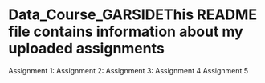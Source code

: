 # Data_Course_GARSIDEThis README file contains information about my uploaded assignments
Assignment 1:
Assignment 2:
Assignment 3:
Assignment 4
Assignment 5
